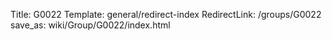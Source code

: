 Title: G0022
Template: general/redirect-index
RedirectLink: /groups/G0022
save_as: wiki/Group/G0022/index.html